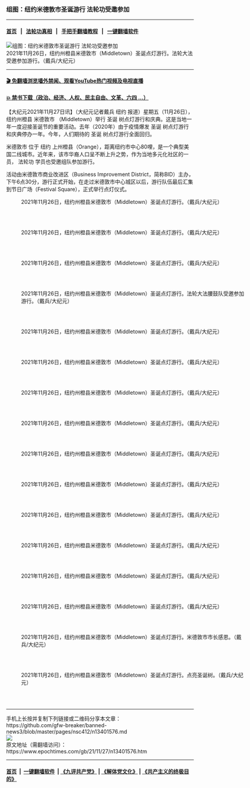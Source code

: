 ### 组图：纽约米德敦市圣诞游行 法轮功受邀参加
------------------------

#### [首页](https://github.com/gfw-breaker/banned-news3/blob/master/README.md) &nbsp;&nbsp;|&nbsp;&nbsp; [法轮功真相](https://github.com/begood0513/basic/blob/master/README.md)  &nbsp;&nbsp;|&nbsp;&nbsp; [手把手翻墙教程](https://github.com/gfw-breaker/guides/wiki)  &nbsp;&nbsp;|&nbsp;&nbsp; [一键翻墙软件](https://github.com/gfw-breaker/nogfw/blob/master/README.md)  



<div><img alt="组图：纽约米德敦市圣诞游行 法轮功受邀参加" class="attachment-djy_600_400 size-djy_600_400 wp-post-image" src="https://i.epochtimes.com/assets/uploads/2021/11/id13401680-2111262215051973-600x400.jpg"/>
<div class="caption">
 2021年11月26日，纽约州橙县米德敦市（Middletown）圣诞点灯游行。法轮大法受邀参加游行。（戴兵/大纪元）
</div></div><hr/>

#### [ 🎬  免翻墙浏览墙外禁闻、观看YouTube热门视频及电视直播](https://github.com/gfw-breaker/HelloWorld)

#### [ 💥  禁书下载（政治、经济、人权、民主自由、文革、六四 ...）](https://github.com/gfw-breaker/books/blob/master/README.md)

<div><p>
 【大纪元2021年11月27日讯】（大纪元记者戴兵
 <ok href="https://www.epochtimes.com/gb/tag/%e7%b4%90%e7%b4%84.html">
  纽约
 </ok>
 报道）星期五（11月26日），纽约州橙县
 <ok href="https://www.epochtimes.com/gb/tag/%e7%b1%b3%e5%be%b7%e6%95%a6%e5%b8%82.html">
  米德敦市
 </ok>
 （Middletown）举行
 <ok href="https://www.epochtimes.com/gb/tag/%e8%81%96%e8%aa%95.html">
  圣诞
 </ok>
 树点灯游行和庆典。这是当地一年一度迎接圣诞节的重要活动。去年（2020年）由于疫情爆发
 <ok href="https://www.epochtimes.com/gb/tag/%e8%81%96%e8%aa%95.html">
  圣诞
 </ok>
 树点灯游行和庆典停办一年。今年，人们期待的
 <ok href="https://www.epochtimes.com/gb/tag/%e8%81%96%e8%aa%95.html">
  圣诞
 </ok>
 树点灯游行全面回归。
</p>
<p>
 <ok href="https://www.epochtimes.com/gb/tag/%e7%b1%b3%e5%be%b7%e6%95%a6%e5%b8%82.html">
  米德敦市
 </ok>
 位于
 <ok href="https://www.epochtimes.com/gb/tag/%e7%b4%90%e7%b4%84.html">
  纽约
 </ok>
 上州橙县（Orange），距离纽约市中心80哩，是一个典型美国二线城市。近年来，该市华裔人口呈不断上升之势，作为当地多元化社区的一员，
 <ok href="https://www.epochtimes.com/gb/tag/%e6%b3%95%e8%bc%aa%e5%8a%9f.html">
  法轮功
 </ok>
 学员也受邀组队参加游行。
</p>
<div class="main_content">
 <div class="article">
  <div class="post_content" id="artbody">
   <p>
    活动由米德敦市商业改进区（Business Improvement District，简称BID）主办，下午6点30分，游行正式开始，在走过米德敦市中心城区以后，游行队伍最后汇集到节日广场（Festival Square），正式举行点灯仪式。
   </p>
   <figure aria-describedby="caption-attachment-13401637" class="wp-caption aligncenter" id="attachment_13401637" style="width: 600px">
    <ok href="https://i.epochtimes.com/assets/uploads/2021/11/id13401637-2111262215241973.jpg" target="_blank">
     <img alt="" class="size-large wp-image-13401637" src="https://i.epochtimes.com/assets/uploads/2021/11/id13401637-2111262215241973-600x400.jpg" title=""/>
    </ok>
    <br/><figcaption class="wp-caption-text" id="caption-attachment-13401637">
     2021年11月26日，纽约州橙县米德敦市（Middletown）圣诞点灯游行。（戴兵/大纪元）
    </figcaption><br/>
   </figure><br/>
   <figure aria-describedby="caption-attachment-13401639" class="wp-caption aligncenter" id="attachment_13401639" style="width: 600px">
    <ok href="https://i.epochtimes.com/assets/uploads/2021/11/id13401639-2111262244331973.jpg" target="_blank">
     <img alt="" class="size-large wp-image-13401639" src="https://i.epochtimes.com/assets/uploads/2021/11/id13401639-2111262244331973-600x400.jpg" title=""/>
    </ok>
    <br/><figcaption class="wp-caption-text" id="caption-attachment-13401639">
     2021年11月26日，纽约州橙县米德敦市（Middletown）圣诞点灯游行。（戴兵/大纪元）
    </figcaption><br/>
   </figure><br/>
   <figure aria-describedby="caption-attachment-13401640" class="wp-caption aligncenter" id="attachment_13401640" style="width: 600px">
    <ok href="https://i.epochtimes.com/assets/uploads/2021/11/id13401640-2111262215211973.jpg" target="_blank">
     <img alt="" class="size-large wp-image-13401640" src="https://i.epochtimes.com/assets/uploads/2021/11/id13401640-2111262215211973-600x400.jpg" title=""/>
    </ok>
    <br/><figcaption class="wp-caption-text" id="caption-attachment-13401640">
     2021年11月26日，纽约州橙县米德敦市（Middletown）圣诞点灯游行。（戴兵/大纪元）
    </figcaption><br/>
   </figure><br/>
   <figure aria-describedby="caption-attachment-13401641" class="wp-caption aligncenter" id="attachment_13401641" style="width: 600px">
    <ok href="https://i.epochtimes.com/assets/uploads/2021/11/id13401641-2111262215071973.jpg" target="_blank">
     <img alt="" class="size-large wp-image-13401641" src="https://i.epochtimes.com/assets/uploads/2021/11/id13401641-2111262215071973-600x400.jpg" title=""/>
    </ok>
    <br/><figcaption class="wp-caption-text" id="caption-attachment-13401641">
     2021年11月26日，纽约州橙县米德敦市（Middletown）圣诞点灯游行。法轮大法腰鼓队受邀参加游行。（戴兵/大纪元）
    </figcaption><br/>
   </figure><br/>
   <figure aria-describedby="caption-attachment-13401643" class="wp-caption aligncenter" id="attachment_13401643" style="width: 600px">
    <ok href="https://i.epochtimes.com/assets/uploads/2021/11/id13401643-2111262215101973.jpg" target="_blank">
     <img alt="" class="size-large wp-image-13401643" src="https://i.epochtimes.com/assets/uploads/2021/11/id13401643-2111262215101973-600x400.jpg" title=""/>
    </ok>
    <br/><figcaption class="wp-caption-text" id="caption-attachment-13401643">
     2021年11月26日，纽约州橙县米德敦市（Middletown）圣诞点灯游行。（戴兵/大纪元）
    </figcaption><br/>
   </figure><br/>
   <figure aria-describedby="caption-attachment-13401647" class="wp-caption aligncenter" id="attachment_13401647" style="width: 600px">
    <ok href="https://i.epochtimes.com/assets/uploads/2021/11/id13401647-2111262215451973.jpg" target="_blank">
     <img alt="" class="size-large wp-image-13401647" src="https://i.epochtimes.com/assets/uploads/2021/11/id13401647-2111262215451973-600x400.jpg" title=""/>
    </ok>
    <br/><figcaption class="wp-caption-text" id="caption-attachment-13401647">
     2021年11月26日，纽约州橙县米德敦市（Middletown）圣诞点灯游行。（戴兵/大纪元）
    </figcaption><br/>
   </figure><br/>
   <figure aria-describedby="caption-attachment-13401649" class="wp-caption aligncenter" id="attachment_13401649" style="width: 600px">
    <ok href="https://i.epochtimes.com/assets/uploads/2021/11/id13401649-2111262215351973.jpg" target="_blank">
     <img alt="" class="size-large wp-image-13401649" src="https://i.epochtimes.com/assets/uploads/2021/11/id13401649-2111262215351973-600x400.jpg" title=""/>
    </ok>
    <br/><figcaption class="wp-caption-text" id="caption-attachment-13401649">
     2021年11月26日，纽约州橙县米德敦市（Middletown）圣诞点灯游行。（戴兵/大纪元）
    </figcaption><br/>
   </figure><br/>
   <figure aria-describedby="caption-attachment-13401655" class="wp-caption aligncenter" id="attachment_13401655" style="width: 600px">
    <ok href="https://i.epochtimes.com/assets/uploads/2021/11/id13401655-2111262215291973.jpg" target="_blank">
     <img alt="" class="size-large wp-image-13401655" src="https://i.epochtimes.com/assets/uploads/2021/11/id13401655-2111262215291973-600x400.jpg" title=""/>
    </ok>
    <br/><figcaption class="wp-caption-text" id="caption-attachment-13401655">
     2021年11月26日，纽约州橙县米德敦市（Middletown）圣诞点灯游行。（戴兵/大纪元）
    </figcaption><br/>
   </figure><br/>
   <figure aria-describedby="caption-attachment-13401659" class="wp-caption aligncenter" id="attachment_13401659" style="width: 600px">
    <ok href="https://i.epochtimes.com/assets/uploads/2021/11/id13401659-2111262215431973.jpg" target="_blank">
     <img alt="" class="size-large wp-image-13401659" src="https://i.epochtimes.com/assets/uploads/2021/11/id13401659-2111262215431973-600x400.jpg" title=""/>
    </ok>
    <br/><figcaption class="wp-caption-text" id="caption-attachment-13401659">
     2021年11月26日，纽约州橙县米德敦市（Middletown）圣诞点灯游行。（戴兵/大纪元）
    </figcaption><br/>
   </figure><br/>
   <figure aria-describedby="caption-attachment-13401661" class="wp-caption aligncenter" id="attachment_13401661" style="width: 600px">
    <ok href="https://i.epochtimes.com/assets/uploads/2021/11/id13401661-2111262215371973.jpg" target="_blank">
     <img alt="" class="size-large wp-image-13401661" src="https://i.epochtimes.com/assets/uploads/2021/11/id13401661-2111262215371973-600x400.jpg" title=""/>
    </ok>
    <br/><figcaption class="wp-caption-text" id="caption-attachment-13401661">
     2021年11月26日，纽约州橙县米德敦市（Middletown）圣诞点灯游行。（戴兵/大纪元）
    </figcaption><br/>
   </figure><br/>
   <figure aria-describedby="caption-attachment-13401664" class="wp-caption aligncenter" id="attachment_13401664" style="width: 600px">
    <ok href="https://i.epochtimes.com/assets/uploads/2021/11/id13401664-2111262215401973.jpg" target="_blank">
     <img alt="" class="size-large wp-image-13401664" src="https://i.epochtimes.com/assets/uploads/2021/11/id13401664-2111262215401973-600x400.jpg" title=""/>
    </ok>
    <br/><figcaption class="wp-caption-text" id="caption-attachment-13401664">
     2021年11月26日，纽约州橙县米德敦市（Middletown）圣诞点灯游行。（戴兵/大纪元）
    </figcaption><br/>
   </figure><br/>
   <figure aria-describedby="caption-attachment-13401665" class="wp-caption aligncenter" id="attachment_13401665" style="width: 600px">
    <ok href="https://i.epochtimes.com/assets/uploads/2021/11/id13401665-2111262215321973.jpg" target="_blank">
     <img alt="" class="size-large wp-image-13401665" src="https://i.epochtimes.com/assets/uploads/2021/11/id13401665-2111262215321973-600x400.jpg" title=""/>
    </ok>
    <br/><figcaption class="wp-caption-text" id="caption-attachment-13401665">
     2021年11月26日，纽约州橙县米德敦市（Middletown）圣诞点灯游行。（戴兵/大纪元）
    </figcaption><br/>
   </figure><br/>
   <figure aria-describedby="caption-attachment-13401666" class="wp-caption aligncenter" id="attachment_13401666" style="width: 600px">
    <ok href="https://i.epochtimes.com/assets/uploads/2021/11/id13401666-2111262214591973.jpg" target="_blank">
     <img alt="" class="size-large wp-image-13401666" src="https://i.epochtimes.com/assets/uploads/2021/11/id13401666-2111262214591973-600x400.jpg" title=""/>
    </ok>
    <br/><figcaption class="wp-caption-text" id="caption-attachment-13401666">
     2021年11月26日，纽约州橙县米德敦市（Middletown）圣诞点灯游行。（戴兵/大纪元）
    </figcaption><br/>
   </figure><br/>
   <figure aria-describedby="caption-attachment-13401667" class="wp-caption aligncenter" id="attachment_13401667" style="width: 600px">
    <ok href="https://i.epochtimes.com/assets/uploads/2021/11/id13401667-2111262215021973.jpg" target="_blank">
     <img alt="" class="size-large wp-image-13401667" src="https://i.epochtimes.com/assets/uploads/2021/11/id13401667-2111262215021973-600x400.jpg" title=""/>
    </ok>
    <br/><figcaption class="wp-caption-text" id="caption-attachment-13401667">
     2021年11月26日，纽约州橙县米德敦市（Middletown）圣诞点灯游行。（戴兵/大纪元）
    </figcaption><br/>
   </figure><br/>
   <figure aria-describedby="caption-attachment-13401668" class="wp-caption aligncenter" id="attachment_13401668" style="width: 600px">
    <ok href="https://i.epochtimes.com/assets/uploads/2021/11/id13401668-2111262215191973.jpg" target="_blank">
     <img alt="" class="size-large wp-image-13401668" src="https://i.epochtimes.com/assets/uploads/2021/11/id13401668-2111262215191973-600x400.jpg" title=""/>
    </ok>
    <br/><figcaption class="wp-caption-text" id="caption-attachment-13401668">
     2021年11月26日，纽约州橙县米德敦市（Middletown）圣诞点灯游行。米德敦市市长感恩。（戴兵/大纪元）
    </figcaption><br/>
   </figure><br/>
   <figure aria-describedby="caption-attachment-13401669" class="wp-caption aligncenter" id="attachment_13401669" style="width: 600px">
    <ok href="https://i.epochtimes.com/assets/uploads/2021/11/id13401669-2111262215131973.jpg" target="_blank">
     <img alt="" class="size-large wp-image-13401669" src="https://i.epochtimes.com/assets/uploads/2021/11/id13401669-2111262215131973-600x400.jpg" title=""/>
    </ok>
    <br/><figcaption class="wp-caption-text" id="caption-attachment-13401669">
     2021年11月26日，纽约州橙县米德敦市（Middletown）圣诞点灯游行。点亮圣诞树。（戴兵/大纪元）
    </figcaption><br/>
   </figure><br/>
  </div>
 </div>
</div>
</div>
<hr/>
手机上长按并复制下列链接或二维码分享本文章：<br/>
https://github.com/gfw-breaker/banned-news3/blob/master/pages/nsc412/n13401576.md <br/>
<a href='https://github.com/gfw-breaker/banned-news3/blob/master/pages/nsc412/n13401576.md'><img src='https://github.com/gfw-breaker/banned-news3/blob/master/pages/nsc412/n13401576.md.png'/></a> <br/>
原文地址（需翻墙访问）：https://www.epochtimes.com/gb/21/11/27/n13401576.htm


------------------------
#### [首页](https://github.com/gfw-breaker/banned-news3/blob/master/README.md) &nbsp;|&nbsp; [一键翻墙软件](https://github.com/gfw-breaker/nogfw/blob/master/README.md) &nbsp;| [《九评共产党》](https://github.com/gfw-breaker/9ping.md/blob/master/README.md#九评之一评共产党是什么) | [《解体党文化》](https://github.com/gfw-breaker/jtdwh.md/blob/master/README.md) | [《共产主义的终极目的》](https://github.com/gfw-breaker/gczydzjmd.md/blob/master/README.md)


<img src='http://gfw-breaker.win/banned-news3/pages/nsc412/n13401576.md' width='0px' height='0px'/>